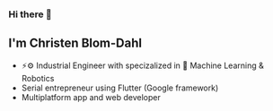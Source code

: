 ### Hi there 👋

## I'm Christen Blom-Dahl

- ⚡️⚙️ Industrial Engineer with specizalized in 🤖 Machine Learning & Robotics
- Serial entrepreneur using Flutter (Google framework)
- Multiplatform app and web developer
